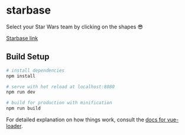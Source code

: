 # starbase

Select your Star Wars team by clicking on the shapes :sunglasses:

[Starbase link](https://sw-chargen.herokuapp.com/)

## Build Setup

``` bash
# install dependencies
npm install

# serve with hot reload at localhost:8080
npm run dev

# build for production with minification
npm run build
```

For detailed explanation on how things work, consult the [docs for vue-loader](http://vuejs.github.io/vue-loader).
